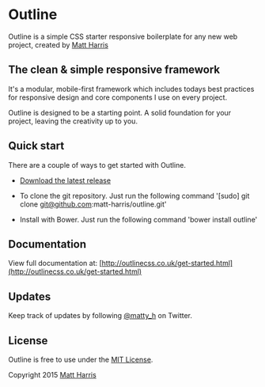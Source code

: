 # Outline
Outline is a simple CSS starter responsive boilerplate for any new web project, created by [Matt Harris](https://twitter.com/matty_h)

## The clean & simple responsive framework

It's a modular, mobile-first framework which includes todays best practices for responsive design and core components I use on every project.

Outline is designed to be a starting point. A solid foundation for your project, leaving the creativity up to you.

## Quick start

There are a couple of ways to get started with Outline.

- [Download the latest release](https://github.com/matt-harris/outline/archive/master.zip)

- To clone the git repository. Just run the following command '[sudo] git clone git@github.com:matt-harris/outline.git'

- Install with Bower. Just run the following command 'bower install outline'

## Documentation

View full documentation at: [http://outlinecss.co.uk/get-started.html](http://outlinecss.co.uk/get-started.html)

## Updates

Keep track of updates by following [@matty_h](https://twitter.com/matty_h) on Twitter.

## License

Outline is free to use under the [MIT License](LICENSE).

Copyright 2015 [Matt Harris](http://www.matt-harris.net)